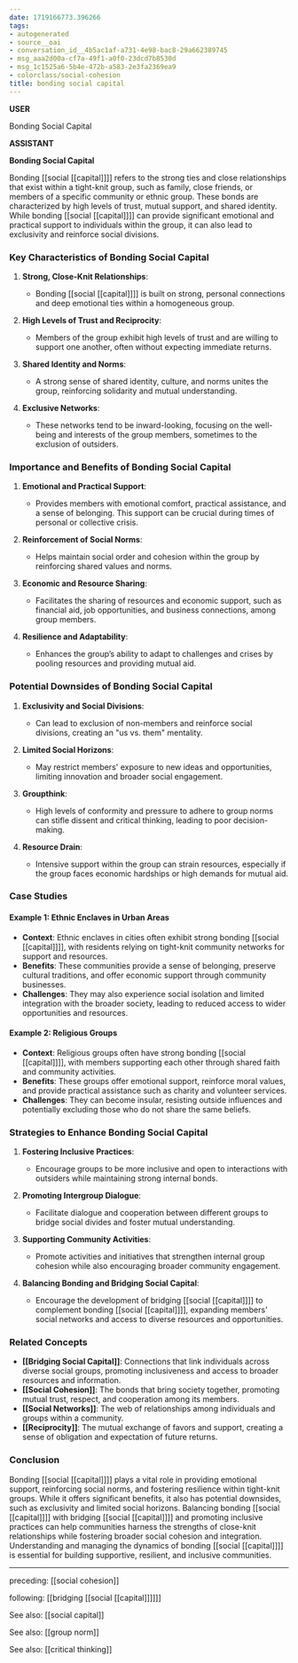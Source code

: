 ```yaml
---
date: 1719166773.396266
tags:
- autogenerated
- source__oai
- conversation_id__4b5ac1af-a731-4e98-bac8-29a662389745
- msg_aaa2d00a-cf7a-49f1-a0f0-23dcd7b8530d
- msg_1c1525a6-5b4e-472b-a583-2e3fa2369ea9
- colorclass/social-cohesion
title: bonding social capital
---
```


**USER**

Bonding Social Capital


**ASSISTANT**

**Bonding Social Capital**

Bonding [[social [[capital]]]] refers to the strong ties and close relationships that exist within a tight-knit group, such as family, close friends, or members of a specific community or ethnic group. These bonds are characterized by high levels of trust, mutual support, and shared identity. While bonding [[social [[capital]]]] can provide significant emotional and practical support to individuals within the group, it can also lead to exclusivity and reinforce social divisions.

### Key Characteristics of Bonding Social Capital

1. **Strong, Close-Knit Relationships**:
   - Bonding [[social [[capital]]]] is built on strong, personal connections and deep emotional ties within a homogeneous group.
   
2. **High Levels of Trust and Reciprocity**:
   - Members of the group exhibit high levels of trust and are willing to support one another, often without expecting immediate returns.
   
3. **Shared Identity and Norms**:
   - A strong sense of shared identity, culture, and norms unites the group, reinforcing solidarity and mutual understanding.
   
4. **Exclusive Networks**:
   - These networks tend to be inward-looking, focusing on the well-being and interests of the group members, sometimes to the exclusion of outsiders.

### Importance and Benefits of Bonding Social Capital

1. **Emotional and Practical Support**:
   - Provides members with emotional comfort, practical assistance, and a sense of belonging. This support can be crucial during times of personal or collective crisis.

2. **Reinforcement of Social Norms**:
   - Helps maintain social order and cohesion within the group by reinforcing shared values and norms.

3. **Economic and Resource Sharing**:
   - Facilitates the sharing of resources and economic support, such as financial aid, job opportunities, and business connections, among group members.

4. **Resilience and Adaptability**:
   - Enhances the group’s ability to adapt to challenges and crises by pooling resources and providing mutual aid.

### Potential Downsides of Bonding Social Capital

1. **Exclusivity and Social Divisions**:
   - Can lead to exclusion of non-members and reinforce social divisions, creating an "us vs. them" mentality.

2. **Limited Social Horizons**:
   - May restrict members' exposure to new ideas and opportunities, limiting innovation and broader social engagement.

3. **Groupthink**:
   - High levels of conformity and pressure to adhere to group norms can stifle dissent and critical thinking, leading to poor decision-making.

4. **Resource Drain**:
   - Intensive support within the group can strain resources, especially if the group faces economic hardships or high demands for mutual aid.

### Case Studies

#### Example 1: **Ethnic Enclaves in Urban Areas**

- **Context**: Ethnic enclaves in cities often exhibit strong bonding [[social [[capital]]]], with residents relying on tight-knit community networks for support and resources.
- **Benefits**: These communities provide a sense of belonging, preserve cultural traditions, and offer economic support through community businesses.
- **Challenges**: They may also experience social isolation and limited integration with the broader society, leading to reduced access to wider opportunities and resources.

#### Example 2: **Religious Groups**

- **Context**: Religious groups often have strong bonding [[social [[capital]]]], with members supporting each other through shared faith and community activities.
- **Benefits**: These groups offer emotional support, reinforce moral values, and provide practical assistance such as charity and volunteer services.
- **Challenges**: They can become insular, resisting outside influences and potentially excluding those who do not share the same beliefs.

### Strategies to Enhance Bonding Social Capital

1. **Fostering Inclusive Practices**:
   - Encourage groups to be more inclusive and open to interactions with outsiders while maintaining strong internal bonds.

2. **Promoting Intergroup Dialogue**:
   - Facilitate dialogue and cooperation between different groups to bridge social divides and foster mutual understanding.

3. **Supporting Community Activities**:
   - Promote activities and initiatives that strengthen internal group cohesion while also encouraging broader community engagement.

4. **Balancing Bonding and Bridging Social Capital**:
   - Encourage the development of bridging [[social [[capital]]]] to complement bonding [[social [[capital]]]], expanding members’ social networks and access to diverse resources and opportunities.

### Related Concepts

- **[[Bridging Social Capital]]**: Connections that link individuals across diverse social groups, promoting inclusiveness and access to broader resources and information.
- **[[Social Cohesion]]**: The bonds that bring society together, promoting mutual trust, respect, and cooperation among its members.
- **[[Social Networks]]**: The web of relationships among individuals and groups within a community.
- **[[Reciprocity]]**: The mutual exchange of favors and support, creating a sense of obligation and expectation of future returns.

### Conclusion

Bonding [[social [[capital]]]] plays a vital role in providing emotional support, reinforcing social norms, and fostering resilience within tight-knit groups. While it offers significant benefits, it also has potential downsides, such as exclusivity and limited social horizons. Balancing bonding [[social [[capital]]]] with bridging [[social [[capital]]]] and promoting inclusive practices can help communities harness the strengths of close-knit relationships while fostering broader social cohesion and integration. Understanding and managing the dynamics of bonding [[social [[capital]]]] is essential for building supportive, resilient, and inclusive communities.


---

preceding: [[social cohesion]]  


following: [[bridging [[social [[capital]]]]]]

See also: [[social capital]]


See also: [[group norm]]


See also: [[critical thinking]]